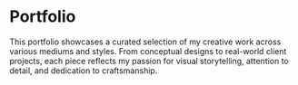 # Portfolio
This portfolio showcases a curated selection of my creative work across various mediums and styles. From conceptual designs to real-world client projects, each piece reflects my passion for visual storytelling, attention to detail, and dedication to craftsmanship.
